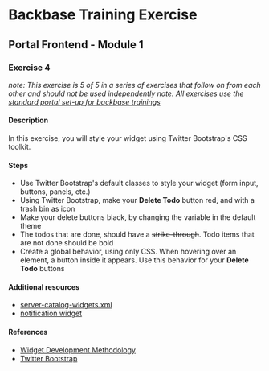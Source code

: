 # Backbase Training Exercise

## Portal Frontend - Module 1

### Exercise 4

_note: This exercise is 5 of 5 in a series of exercises that follow on from each other and should not be used independently_
_note: All exercises use the [standard portal set-up for backbase trainings](https://my.backbase.com/resources/how-to-guides/getting-your-first-launchpad-based-portal-set-up/)_

#### Description

In this exercise, you will style your widget using Twitter Bootstrap's CSS toolkit.

#### Steps

 - Use Twitter Bootstrap's default classes to style your widget (form input, buttons, panels, etc.)
 - Using Twitter Bootstrap, make your **Delete Todo** button red, and with a trash bin as icon
 - Make your delete buttons black, by changing the variable in the default theme
 - The todos that are done, should have a ~~strike-through~~. Todo items that are not done should be bold
 - Create a global behavior, using only CSS. When hovering over an element, a button inside it appears. Use this behavior for your **Delete Todo** buttons

#### Additional resources

 - [server-catalog-widgets.xml](../../../../../config-info/import/server-catalog-widgets.xml#L128-L152)
 - [notification widget](../pf1e4-todo-notification/)

#### References

 - [Widget Development Methodology](https://github.com/Backbase/methodology-widget-development)
 - [Twitter Bootstrap](http://getbootstrap.com/)
